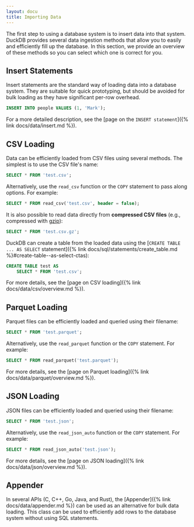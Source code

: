 ```yaml
---
layout: docu
title: Importing Data
---
```


The first step to using a database system is to insert data into that system. DuckDB provides several data ingestion methods that allow you to easily and efficiently fill up the database. In this section, we provide an overview of these methods so you can select which one is correct for you.

## Insert Statements

Insert statements are the standard way of loading data into a database system. They are suitable for quick prototyping, but should be avoided for bulk loading as they have significant per-row overhead.

```sql
INSERT INTO people VALUES (1, 'Mark');
```

For a more detailed description, see the [page on the `INSERT statement`]({% link docs/data/insert.md %}).

## CSV Loading

Data can be efficiently loaded from CSV files using several methods. The simplest is to use the CSV file's name:

```sql
SELECT * FROM 'test.csv';
```

Alternatively, use the `read_csv` function or the `COPY` statement to pass along options. For example:

```sql
SELECT * FROM read_csv('test.csv', header = false);
```

It is also possible to read data directly from **compressed CSV files** (e.g., compressed with [gzip](https://www.gzip.org/)):

```sql
SELECT * FROM 'test.csv.gz';
```

DuckDB can create a table from the loaded data using the [`CREATE TABLE ... AS SELECT` statement]({% link docs/sql/statements/create_table.md %}#create-table--as-select-ctas):

```sql
CREATE TABLE test AS
    SELECT * FROM 'test.csv';
```

For more details, see the [page on CSV loading]({% link docs/data/csv/overview.md %}).

## Parquet Loading

Parquet files can be efficiently loaded and queried using their filename:

```sql
SELECT * FROM 'test.parquet';
```

Alternatively, use the `read_parquet` function or the `COPY` statement. For example:

```sql
SELECT * FROM read_parquet('test.parquet');
```

For more details, see the [page on Parquet loading]({% link docs/data/parquet/overview.md %}).

## JSON Loading

JSON files can be efficiently loaded and queried using their filename:

```sql
SELECT * FROM 'test.json';
```

Alternatively, use the `read_json_auto` function or the `COPY` statement. For example:

```sql
SELECT * FROM read_json_auto('test.json');
```

For more details, see the [page on JSON loading]({% link docs/data/json/overview.md %}).

## Appender

In several APIs (C, C++, Go, Java, and Rust), the [Appender]({% link docs/data/appender.md %}) can be used as an alternative for bulk data loading.
This class can be used to efficiently add rows to the database system without using SQL statements.
